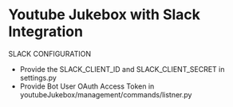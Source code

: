 
# Youtube Jukebox with Slack Integration

SLACK CONFIGURATION

- Provide the SLACK_CLIENT_ID and SLACK_CLIENT_SECRET in settings.py
- Provide Bot User OAuth Access Token in youtubeJukebox/management/commands/listner.py